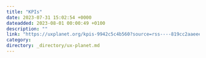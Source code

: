 ```yaml
---
title: "KPIs"
date: 2023-07-31 15:02:54 +0000
dateadded: 2023-08-01 00:00:49 +0100
description: ""
link: "https://uxplanet.org/kpis-9942c5c4b560?source=rss----819cc2aaeee0---4"
category:
directory: _directory/ux-planet.md
---
```

